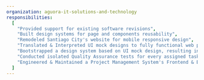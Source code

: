 ```yaml
---
organization: aguora-it-solutions-and-technology
responsibilities:
  [
    "Provided support for existing software revisions",
    "Built design systems for page and components reusability",
    "Remodeled Santiago City's website for mobile responsive design",
    "Translated & Interpreted UI mock designs to fully functional web pages and applications",
    "Bootstrapped a design system based on UI mock design, resulting in developing application modules with ease",
    "Conducted isolated Quality Assurance tests for every assigned task, resulting in filtered tests for the staging process",
    "Engineered & Maintained a Project Management System's Frontend & Backend for Marikina Polytechnic College's Smart Campus",
  ]
---
```

